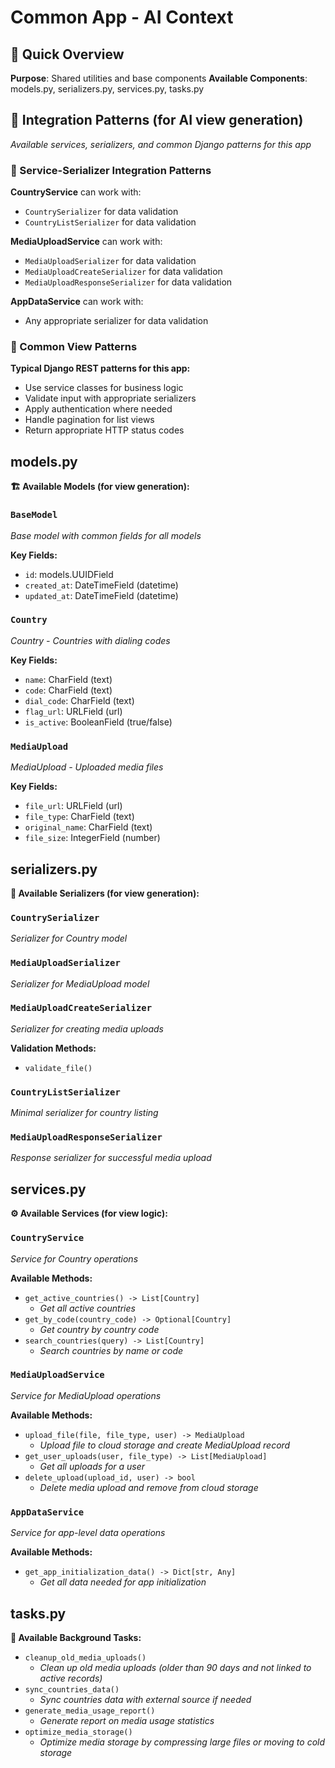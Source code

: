 # Common App - AI Context

## 🎯 Quick Overview

**Purpose**: Shared utilities and base components
**Available Components**: models.py, serializers.py, services.py, tasks.py

## 🔗 Integration Patterns (for AI view generation)

*Available services, serializers, and common Django patterns for this app*

### 🔄 Service-Serializer Integration Patterns

**CountryService** can work with:
- `CountrySerializer` for data validation
- `CountryListSerializer` for data validation

**MediaUploadService** can work with:
- `MediaUploadSerializer` for data validation
- `MediaUploadCreateSerializer` for data validation
- `MediaUploadResponseSerializer` for data validation

**AppDataService** can work with:
- Any appropriate serializer for data validation

### 🎨 Common View Patterns

**Typical Django REST patterns for this app:**
- Use service classes for business logic
- Validate input with appropriate serializers
- Apply authentication where needed
- Handle pagination for list views
- Return appropriate HTTP status codes

## models.py

**🏗️ Available Models (for view generation):**

### `BaseModel`
*Base model with common fields for all models*

**Key Fields:**
- `id`: models.UUIDField
- `created_at`: DateTimeField (datetime)
- `updated_at`: DateTimeField (datetime)

### `Country`
*Country - Countries with dialing codes*

**Key Fields:**
- `name`: CharField (text)
- `code`: CharField (text)
- `dial_code`: CharField (text)
- `flag_url`: URLField (url)
- `is_active`: BooleanField (true/false)

### `MediaUpload`
*MediaUpload - Uploaded media files*

**Key Fields:**
- `file_url`: URLField (url)
- `file_type`: CharField (text)
- `original_name`: CharField (text)
- `file_size`: IntegerField (number)

## serializers.py

**📝 Available Serializers (for view generation):**

### `CountrySerializer`
*Serializer for Country model*

### `MediaUploadSerializer`
*Serializer for MediaUpload model*

### `MediaUploadCreateSerializer`
*Serializer for creating media uploads*

**Validation Methods:**
- `validate_file()`

### `CountryListSerializer`
*Minimal serializer for country listing*

### `MediaUploadResponseSerializer`
*Response serializer for successful media upload*

## services.py

**⚙️ Available Services (for view logic):**

### `CountryService`
*Service for Country operations*

**Available Methods:**
- `get_active_countries() -> List[Country]`
  - *Get all active countries*
- `get_by_code(country_code) -> Optional[Country]`
  - *Get country by country code*
- `search_countries(query) -> List[Country]`
  - *Search countries by name or code*

### `MediaUploadService`
*Service for MediaUpload operations*

**Available Methods:**
- `upload_file(file, file_type, user) -> MediaUpload`
  - *Upload file to cloud storage and create MediaUpload record*
- `get_user_uploads(user, file_type) -> List[MediaUpload]`
  - *Get all uploads for a user*
- `delete_upload(upload_id, user) -> bool`
  - *Delete media upload and remove from cloud storage*

### `AppDataService`
*Service for app-level data operations*

**Available Methods:**
- `get_app_initialization_data() -> Dict[str, Any]`
  - *Get all data needed for app initialization*

## tasks.py

**🔄 Available Background Tasks:**

- `cleanup_old_media_uploads()`
  - *Clean up old media uploads (older than 90 days and not linked to active records)*
- `sync_countries_data()`
  - *Sync countries data with external source if needed*
- `generate_media_usage_report()`
  - *Generate report on media usage statistics*
- `optimize_media_storage()`
  - *Optimize media storage by compressing large files or moving to cold storage*

